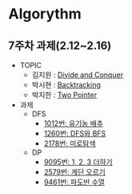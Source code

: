 # Algorythm

## 7주차 과제(2.12~2.16)

- TOPIC
  - 김지원 : [Divide and Conquer](https://github.com/algorythmstudyteam/baekjoon/tree/main/divide_and_conquer)
  - 박시현 : [Backtracking](https://github.com/algorythmstudyteam/baekjoon/tree/main/backtracking)
  - 박지한 : [Two Pointer](https://github.com/algorythmstudyteam/baekjoon/tree/main/two_pointer)
- 과제
  - DFS
    - [1012번: 유기농 배추](https://www.acmicpc.net/problem/1012)
    - [1260번: DFS와 BFS](https://www.acmicpc.net/problem/1260)
    - [2178번: 미로탐색](https://www.acmicpc.net/problem/2178)
  - DP
    - [9095번: 1, 2, 3 더하기](https://www.acmicpc.net/problem/9095)
    - [2579번: 계단 오르기](https://www.acmicpc.net/problem/2579)
    - [9461번: 파도반 수열](https://www.acmicpc.net/problem/9461)
